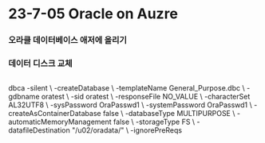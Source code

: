 # 23-7-05 Oracle on Auzre

### 오라클 데이터베이스 애저에 올리기

### 데이터 디스크 교체

```dbca -silent \    -createDatabase \    -templateName General_Purpose.dbc \    -gdbname new_oratest1 \    -sid oratest1 \    -responseFile NO_VALUE \    -characterSet AL32UTF8 \    -sysPassword OraPasswd1 \    -systemPassword OraPasswd1 \    -createAsContainerDatabase false \    -databaseType MULTIPURPOSE \    -automaticMemoryManagement false \    -storageType FS \    -datafileDestination "/u02/oradata/" \    -ignorePreReqs
```

dbca -silent \    -createDatabase \    -templateName General_Purpose.dbc \    -gdbname oratest \    -sid oratest \    -responseFile NO_VALUE \    -characterSet AL32UTF8 \    -sysPassword OraPasswd1 \    -systemPassword OraPasswd1 \    -createAsContainerDatabase false \    -databaseType MULTIPURPOSE \    -automaticMemoryManagement false \    -storageType FS \    -datafileDestination "/u02/oradata/" \    -ignorePreReqs
